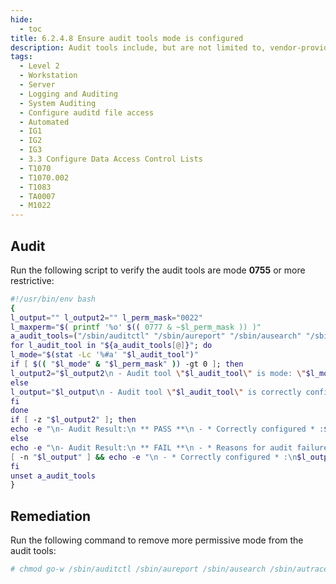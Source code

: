 ```yaml
---
hide:
  - toc
title: 6.2.4.8 Ensure audit tools mode is configured
description: Audit tools include, but are not limited to, vendor-provided and open source audit tools needed to successfully view and manipulate audit information system activity and records. Audit tools include custom queries and report generators.
tags:
  - Level 2
  - Workstation
  - Server
  - Logging and Auditing
  - System Auditing
  - Configure auditd file access
  - Automated
  - IG1
  - IG2
  - IG3
  - 3.3 Configure Data Access Control Lists
  - T1070
  - T1070.002
  - T1083
  - TA0007
  - M1022
---
```


## Audit
Run the following script to verify the audit tools are mode **0755** or more restrictive:
```bash
#!/usr/bin/env bash
{
l_output="" l_output2="" l_perm_mask="0022"
l_maxperm="$( printf '%o' $(( 0777 & ~$l_perm_mask )) )"
a_audit_tools=("/sbin/auditctl" "/sbin/aureport" "/sbin/ausearch" "/sbin/autrace" "/sbin/auditd" "/sbin/augenrules")
for l_audit_tool in "${a_audit_tools[@]}"; do
l_mode="$(stat -Lc '%#a' "$l_audit_tool")"
if [ $(( "$l_mode" & "$l_perm_mask" )) -gt 0 ]; then
l_output2="$l_output2\n - Audit tool \"$l_audit_tool\" is mode: \"$l_mode\" and should be mode: \"$l_maxperm\" or more restrictive"
else
l_output="$l_output\n - Audit tool \"$l_audit_tool\" is correctly configured to mode: \"$l_mode\""
fi
done
if [ -z "$l_output2" ]; then
echo -e "\n- Audit Result:\n ** PASS **\n - * Correctly configured * :$l_output"
else
echo -e "\n- Audit Result:\n ** FAIL **\n - * Reasons for audit failure * :$l_output2\n"
[ -n "$l_output" ] && echo -e "\n - * Correctly configured * :\n$l_output\n"
fi
unset a_audit_tools
}
```

## Remediation
Run the following command to remove more permissive mode from the audit tools:
```bash
# chmod go-w /sbin/auditctl /sbin/aureport /sbin/ausearch /sbin/autrace /sbin/auditd /sbin/augenrules
```
